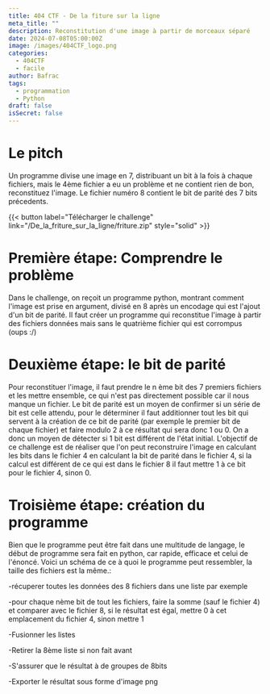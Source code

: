 ```yaml
---
title: 404 CTF - De la fiture sur la ligne
meta_title: ""
description: Reconstitution d'une image à partir de morceaux séparé
date: 2024-07-08T05:00:00Z
image: /images/404CTF_logo.png
categories:
  - 404CTF
  - facile
author: Bafrac
tags:
  - programmation
  - Python
draft: false
isSecret: false
---
```


# Le pitch
Un programme divise une image en 7, distribuant un bit à la fois à chaque fichiers, mais le 4ème fichier a eu un problème et ne contient rien de bon, reconstituez l'image. Le fichier numéro 8 contient le bit de parité des 7 bits précedents.

{{< button label="Télécharger le challenge" link="/De_la_friture_sur_la_ligne/friture.zip" style="solid" >}}


# Première étape: Comprendre le problème
Dans le challenge, on reçoit un programme python, montrant comment l'image est prise en argument, divisé en 8 après un encodage qui est l'ajout d'un bit de parité. Il faut créer un programme qui reconstitue l'image à partir des fichiers données mais sans le quatrième fichier qui est corrompus (oups :/)

# Deuxième étape: le bit de parité
Pour reconstituer l'image, il faut prendre le n ème bit des 7 premiers fichiers et les mettre ensemble, ce qui n'est pas directement possible car il nous manque un fichier.
Le bit de parité est un moyen de confirmer si un série de bit est celle attendu, pour le déterminer il faut additionner tout les bit qui servent à la création de ce bit de parité (par exemple le premier bit de chaque fichier) et faire modulo 2 à ce résultat qui sera donc 1 ou 0. On a donc un moyen de détecter si 1 bit est différent de l'état initial.
L'objectif de ce challenge est de réaliser que l'on peut reconstruire l'image en calculant les bits dans le fichier 4 en calculant la bit de parité dans le fichier 4, si la calcul est différent de ce qui est dans le fichier 8 il faut mettre 1 à ce bit pour le fichier 4, sinon 0.


# Troisième étape: création du programme
Bien que le programme peut être fait dans une multitude de langage, le début de programme sera fait en python, car rapide, efficace et celui de l'énoncé. Voici un schéma de ce à quoi le programme peut ressembler, la taille des fichiers est la même.:

-récuperer toutes les données des 8 fichiers dans une liste par exemple

-pour chaque nème bit de tout les fichiers, faire la somme (sauf le fichier 4) et comparer avec le fichier 8, si le résultat est égal, mettre 0 à cet emplacement du fichier 4, sinon mettre 1

-Fusionner les listes 

-Retirer la 8ème liste si non fait avant

-S'assurer que le résultat à de groupes de 8bits

-Exporter le résultat sous forme d'image png



